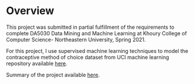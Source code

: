 # Overview
This project was submitted in partial fulfillment of the requirements to complete DA5030 Data Mining and Machine
Learning at Khoury College of Computer Science- Northeastern University, Spring 2021. 

For this project, I use supervised machine learning techniques to model the contraceptive method of choice dataset from UCI machine learning repository available [here](https://archive.ics.uci.edu/ml/datasets/Contraceptive+Method+Choice). 

Summary of the project available [here](https://www.youtube.com/watch?v=oI1VhwSVwLU).
